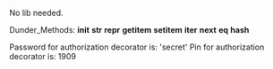 No lib needed.

Dunder_Methods:
__init__
__str__
__repr__
__getitem__
__setitem__
__iter__ 
__next__
__eq__
__hash__

Password for authorization decorator is: 'secret'
Pin for authorization decorator is: 1909